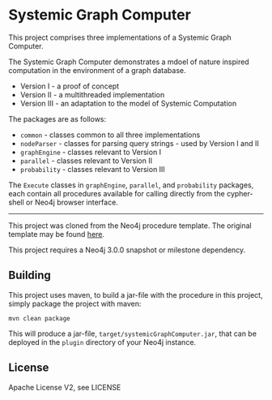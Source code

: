 # Systemic Graph Computer

This project comprises three implementations of a Systemic Graph Computer.

The Systemic Graph Computer demonstrates a mdoel of nature inspired computation in the environment of a graph database.

- Version I - a proof of concept
- Version II - a multithreaded implementation
- Version III - an adaptation to the model of Systemic Computation

The packages are as follows:

- `common` - classes common to all three implementations
- `nodeParser` - classes for parsing query strings - used by Version I and II
- `graphEngine` - classes relevant to Version I
- `parallel` - classes relevant to Version II
- `probability` - classes relevant to Version III

The `Execute` classes in `graphEngine`, `parallel`, and `probability` packages, each contain all procedures available for calling directly from the cypher-shell or Neo4j browser interface.

---

This project was cloned from the Neo4j procedure template. The original template may be found [here](https://github.com/neo4j-examples/neo4j-procedure-template).

This project requires a Neo4j 3.0.0 snapshot or milestone dependency.

## Building

This project uses maven, to build a jar-file with the procedure in this
project, simply package the project with maven:

    mvn clean package

This will produce a jar-file, `target/systemicGraphComputer.jar`,
that can be deployed in the `plugin` directory of your Neo4j instance.

## License

Apache License V2, see LICENSE
